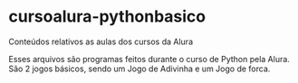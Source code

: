# cursoalura-pythonbasico
Conteúdos relativos as aulas dos cursos da Alura

Esses arquivos são programas feitos durante o curso de Python pela Alura. São 2 jogos básicos, sendo um Jogo de Adivinha e um Jogo de forca.
